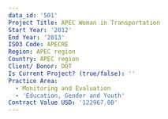 ```yaml
---
data_id: '501'
Project Title: APEC Woman in Transportation
Start Year: '2012'
End Year: '2013'
ISO3 Code: APECRE
Region: APEC region
Country: APEC region
Client/ Donor: DOT
Is Current Project? (true/false): ''
Practice Area:
  - Monitoring and Evaluation
  - 'Education, Gender and Youth'
Contract Value USD: '122967.00'
---
```


